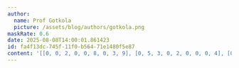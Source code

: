```yaml
---
author:
  name: Prof Gotkola
  picture: /assets/blog/authors/gotkola.png
maskRate: 0.6
date: 2025-08-08T14:00:01.861423
id: fa4f13dc-745f-11f0-b564-71e1480f5e87
content: '[[0, 0, 2, 0, 0, 8, 0, 3, 9], [0, 5, 3, 0, 2, 0, 0, 0, 4], [0, 0, 7, 0, 4, 3, 8, 0, 2], [0, 0, 8, 0, 0, 0, 5, 0, 0], [0, 0, 0, 0, 0, 1, 9, 0, 8], [1, 9, 0, 0, 6, 2, 0, 0, 0], [0, 8, 0, 0, 0, 0, 2, 0, 0], [7, 0, 0, 2, 9, 0, 3, 8, 5], [0, 2, 0, 0, 8, 0, 0, 0, 6]]'
---
```

